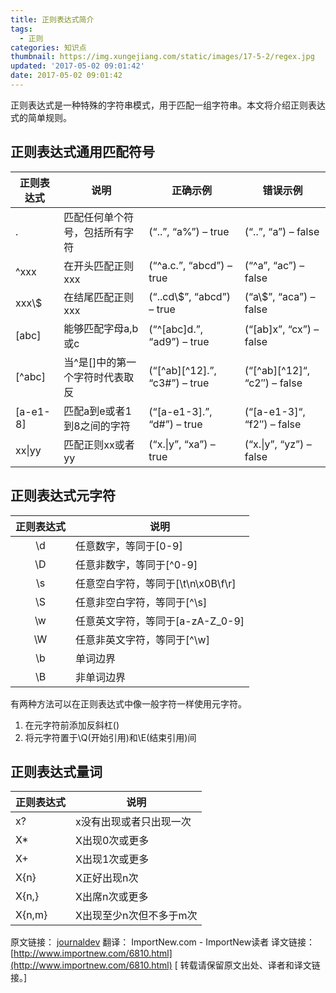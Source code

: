 ```yaml
---
title: 正则表达式简介
tags:
  - 正则
categories: 知识点
thumbnail: https://img.xungejiang.com/static/images/17-5-2/regex.jpg
updated: '2017-05-02 09:01:42'
date: 2017-05-02 09:01:42
---
```


正则表达式是一种特殊的字符串模式，用于匹配一组字符串。本文将介绍正则表达式的简单规则。

<!--more-->



## 正则表达式通用匹配符号

正则表达式|说明|正确示例|错误示例
-|-|-|-
.|匹配任何单个符号，包括所有字符|(“..”, “a%”) – true|(“..”, “a”) – false
^xxx|在开头匹配正则xxx|(“^a.c.”, “abcd”) – true|(“^a”, “ac”) – false
xxx\\$|在结尾匹配正则xxx|(“..cd\\$”, “abcd”) – true|(“a\\$”, “aca”) – false
[abc]|能够匹配字母a,b或c|(“^[abc]d.”, “ad9”) – true|(“[ab]x”, “cx”) – false
[^abc]|当^是[]中的第一个字符时代表取反|(“[^ab][^12].”, “c3#”) – true|(“[^ab][^12]“, “c2″) – false
[a-e1-8]|匹配a到e或者1到8之间的字符|(“[a-e1-3].”, “d#”) – true|(“[a-e1-3]“, “f2″) – false
xx\\|yy|匹配正则xx或者yy|(“x.\\|y”, “xa”) – true|(“x.\\|y”, “yz”) – false

## 正则表达式元字符

正则表达式|说明
:-:|-
\d|任意数字，等同于[0-9]
\D|任意非数字，等同于[^0-9]
\s|任意空白字符，等同于[\t\n\x0B\f\r]
\S|任意非空白字符，等同于[^\s]
\w|任意英文字符，等同于[a-zA-Z_0-9]
\W|任意非英文字符，等同于[^\w]
\b|单词边界
\B|非单词边界

有两种方法可以在正则表达式中像一般字符一样使用元字符。

1. 在元字符前添加反斜杠(\)
2. 将元字符置于\Q(开始引用)和\E(结束引用)间


## 正则表达式量词

正则表达式|说明
-|-
x?|x没有出现或者只出现一次
X*|X出现0次或更多
X+|X出现1次或更多
X{n}|X正好出现n次
X{n,}|X出席n次或更多
X{n,m}|X出现至少n次但不多于m次

原文链接： [journaldev](http://www.journaldev.com/634/regular-expression-in-java-regex-example) 翻译： ImportNew.com - ImportNew读者
译文链接： [http://www.importnew.com/6810.html](http://www.importnew.com/6810.html)
[ 转载请保留原文出处、译者和译文链接。]








